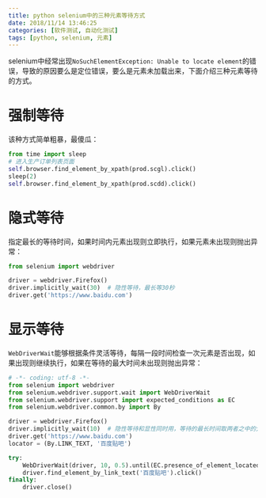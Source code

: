 ```yaml
---
title: python selenium中的三种元素等待方式
date: 2018/11/14 13:46:25
categories: [软件测试, 自动化测试]
tags: [python, selenium, 元素]
---
```


selenium中经常出现`NoSuchElementException: Unable to locate element`的错误，导致的原因要么是定位错误，要么是元素未加载出来，下面介绍三种元素等待的方式。

<!-- more -->

# 强制等待

该种方式简单粗暴，最傻瓜：

```python
from time import sleep
# 进入生产订单列表页面
self.browser.find_element_by_xpath(prod.scgl).click()
sleep(2)
self.browser.find_element_by_xpath(prod.scdd).click()
```

# 隐式等待

指定最长的等待时间，如果时间内元素出现则立即执行，如果元素未出现则抛出异常：

```python
from selenium import webdriver

driver = webdriver.Firefox()
driver.implicitly_wait(30)  # 隐性等待，最长等30秒
driver.get('https://www.baidu.com')
```

# 显示等待

`WebDriverWait`能够根据条件灵活等待，每隔一段时间检查一次元素是否出现，如果出现则继续执行，如果在等待的最大时间未出现则抛出异常：

```python
# -*- coding: utf-8 -*-
from selenium import webdriver
from selenium.webdriver.support.wait import WebDriverWait
from selenium.webdriver.support import expected_conditions as EC
from selenium.webdriver.common.by import By

driver = webdriver.Firefox()
driver.implicitly_wait(10)  # 隐性等待和显性同时用，等待的最长时间取两者之中的大者
driver.get('https://www.baidu.com')
locator = (By.LINK_TEXT, '百度贴吧')

try:
    WebDriverWait(driver, 10, 0.5).until(EC.presence_of_element_located(locator))
    driver.find_element_by_link_text('百度贴吧').click()
finally:
    driver.close()
```

